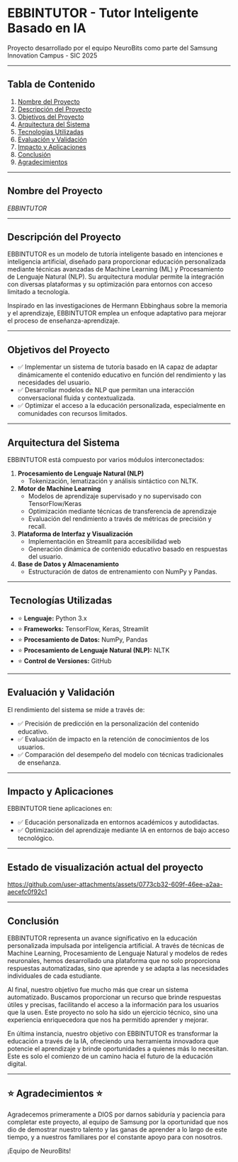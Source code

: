 # EBBINTUTOR - Tutor Inteligente Basado en IA

 Proyecto desarrollado por el equipo NeuroBits como parte del Samsung Innovation Campus - SIC 2025

---

## Tabla de Contenido

1.  [Nombre del Proyecto](#nombre-del-proyecto)
2.  [Descripción del Proyecto](#descripción-del-proyecto)
3.  [Objetivos del Proyecto](#objetivos-del-proyecto)
4.  [Arquitectura del Sistema](#arquitectura-del-sistema)
5.  [Tecnologías Utilizadas](#tecnologías-utilizadas)
6.  [Evaluación y Validación](#evaluación-y-validación)
7.  [Impacto y Aplicaciones](#impacto-y-aplicaciones)
8.  [Conclusión](#conclusión)
9.  [Agradecimientos](#agradecimientos)

---

##  Nombre del Proyecto

*EBBINTUTOR*

---

##  Descripción del Proyecto

EBBINTUTOR es un modelo de tutoría inteligente basado en intenciones e inteligencia artificial, diseñado para proporcionar educación personalizada mediante técnicas avanzadas de Machine Learning (ML) y Procesamiento de Lenguaje Natural (NLP). Su arquitectura modular permite la integración con diversas plataformas y su optimización para entornos con acceso limitado a tecnología.

Inspirado en las investigaciones de Hermann Ebbinghaus sobre la memoria y el aprendizaje, EBBINTUTOR emplea un enfoque adaptativo para mejorar el proceso de enseñanza-aprendizaje.

---

##  Objetivos del Proyecto

* ✅ Implementar un sistema de tutoría basado en IA capaz de adaptar dinámicamente el contenido educativo en función del rendimiento y las necesidades del usuario.
* ✅ Desarrollar modelos de NLP que permitan una interacción conversacional fluida y contextualizada.
* ✅ Optimizar el acceso a la educación personalizada, especialmente en comunidades con recursos limitados.

---

##  Arquitectura del Sistema

EBBINTUTOR está compuesto por varios módulos interconectados:

1.  **Procesamiento de Lenguaje Natural (NLP)**
    * Tokenización, lematización y análisis sintáctico con NLTK.
2.  **Motor de Machine Learning**
    * Modelos de aprendizaje supervisado y no supervisado con TensorFlow/Keras
    * Optimización mediante técnicas de transferencia de aprendizaje
    * Evaluación del rendimiento a través de métricas de precisión y recall.
3.  **Plataforma de Interfaz y Visualización**
    * Implementación en Streamlit para accesibilidad web
    * Generación dinámica de contenido educativo basado en respuestas del usuario.
4.  **Base de Datos y Almacenamiento**
    * Estructuración de datos de entrenamiento con NumPy y Pandas.

---

## ️ Tecnologías Utilizadas

* ⭐ **Lenguaje:** Python 3.x
* ⭐ **Frameworks:** TensorFlow, Keras, Streamlit
* ⭐ **Procesamiento de Datos:** NumPy, Pandas
* ⭐ **Procesamiento de Lenguaje Natural (NLP):** NLTK
* ⭐ **Control de Versiones:** GitHub

---

##  Evaluación y Validación

El rendimiento del sistema se mide a través de:

* ✅ Precisión de predicción en la personalización del contenido educativo.
* ✅ Evaluación de impacto en la retención de conocimientos de los usuarios.
* ✅ Comparación del desempeño del modelo con técnicas tradicionales de enseñanza.

---

##  Impacto y Aplicaciones

EBBINTUTOR tiene aplicaciones en:

* ✅ Educación personalizada en entornos académicos y autodidactas.
* ✅ Optimización del aprendizaje mediante IA en entornos de bajo acceso tecnológico.

---

##  Estado de visualización actual del proyecto 



https://github.com/user-attachments/assets/0773cb32-609f-46ee-a2aa-aecefc0f92c1



---

##  Conclusión

EBBINTUTOR representa un avance significativo en la educación personalizada impulsada por inteligencia artificial. A través de técnicas de Machine Learning, Procesamiento de Lenguaje Natural y modelos de redes neuronales, hemos desarrollado una plataforma que no solo proporciona respuestas automatizadas, sino que aprende y se adapta a las necesidades individuales de cada estudiante.

Al final, nuestro objetivo fue mucho más que crear un sistema automatizado. Buscamos proporcionar un recurso que brinde respuestas útiles y precisas, facilitando el acceso a la información para los usuarios que la usen. Este proyecto no solo ha sido un ejercicio técnico, sino una experiencia enriquecedora que nos ha permitido aprender y mejorar.

En última instancia, nuestro objetivo con EBBINTUTOR es transformar la educación a través de la IA, ofreciendo una herramienta innovadora que potencie el aprendizaje y brinde oportunidades a quienes más lo necesitan. Este es solo el comienzo de un camino hacia el futuro de la educación digital. 

---

## ⭐ Agradecimientos ⭐

Agradecemos primeramente a DIOS por darnos sabiduría y paciencia para completar este proyecto, al equipo de Samsung por la oportunidad que nos dio de demostrar nuestro talento y las ganas de aprender a lo largo de este tiempo, y a nuestros familiares por el constante apoyo para con nosotros.

¡Equipo de NeuroBits!

